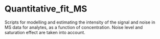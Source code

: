 # Quantitative_fit_MS
Scripts for modelling and estimating the intensity of the signal and noise in MS data for analytes, as a function of concentration. Noise level and saturation effect are taken into account.
